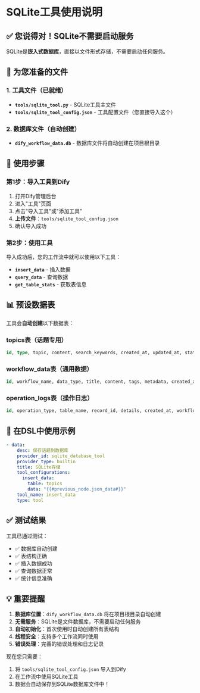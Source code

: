 # SQLite工具使用说明

## ✅ 您说得对！SQLite不需要启动服务

SQLite是**嵌入式数据库**，直接以文件形式存储，不需要启动任何服务。

## 📁 为您准备的文件

### 1. 工具文件（已就绪）
- **`tools/sqlite_tool.py`** - SQLite工具主文件
- **`tools/sqlite_tool_config.json`** - 工具配置文件（您直接导入这个）

### 2. 数据库文件（自动创建）
- **`dify_workflow_data.db`** - 数据库文件将自动创建在项目根目录

## 🚀 使用步骤

### 第1步：导入工具到Dify
1. 打开Dify管理后台
2. 进入"工具"页面
3. 点击"导入工具"或"添加工具"
4. **上传文件**：`tools/sqlite_tool_config.json`
5. 确认导入成功

### 第2步：使用工具
导入成功后，您的工作流中就可以使用以下工具：

- **`insert_data`** - 插入数据
- **`query_data`** - 查询数据  
- **`get_table_stats`** - 获取表信息

## 📊 预设数据表

工具会**自动创建**以下数据表：

### topics表（话题专用）
```sql
id, type, topic, content, search_keywords, created_at, updated_at, status, metadata
```

### workflow_data表（通用数据）
```sql
id, workflow_name, data_type, title, content, tags, metadata, created_at, updated_at, status
```

### operation_logs表（操作日志）
```sql
id, operation_type, table_name, record_id, details, created_at, workflow_name
```

## 🎯 在DSL中使用示例

```yaml
- data:
    desc: 保存话题到数据库
    provider_id: sqlite_database_tool
    provider_type: builtin
    title: SQLite存储
    tool_configurations:
      insert_data:
        table: topics
        data: "{{#previous_node.json_data#}}"
    tool_name: insert_data
    type: tool
```

## ✅ 测试结果

工具已通过测试：
- ✅ 数据库自动创建
- ✅ 表结构正确
- ✅ 插入数据成功
- ✅ 查询数据正常
- ✅ 统计信息准确

## 💡 重要提醒

1. **数据库位置**：`dify_workflow_data.db` 将在项目根目录自动创建
2. **无需服务**：SQLite是文件数据库，不需要启动任何服务
3. **自动初始化**：首次使用时自动创建所有表结构
4. **线程安全**：支持多个工作流同时使用
5. **错误处理**：完善的错误处理和日志记录

现在您只需要：
1. 将 `tools/sqlite_tool_config.json` 导入到Dify
2. 在工作流中使用SQLite工具
3. 数据会自动保存到SQLite数据库文件中！